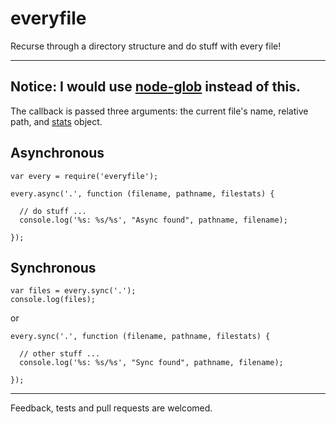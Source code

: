 # everyfile
Recurse through a directory structure and do stuff with every file!

---
Notice: I would use [node-glob](https://github.com/isaacs/node-glob) instead of this.
---
The callback is passed three arguments: the current file's name, relative path, and [stats](https://nodejs.org/api/fs.html#fs_class_fs_stats) object.

## Asynchronous

```
var every = require('everyfile');

every.async('.', function (filename, pathname, filestats) {

  // do stuff ...
  console.log('%s: %s/%s', "Async found", pathname, filename);

});
```


## Synchronous

```
var files = every.sync('.');
console.log(files);
```
or
```
every.sync('.', function (filename, pathname, filestats) {

  // other stuff ...
  console.log('%s: %s/%s', "Sync found", pathname, filename);

});
```

---

Feedback, tests and pull requests are welcomed.
